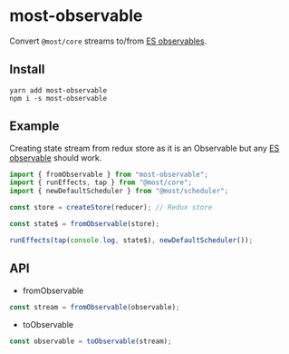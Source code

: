 # most-observable

Convert `@most/core` streams to/from [ES observables](https://github.com/tc39/proposal-observable).

## Install

`yarn add most-observable`
<br />
`npm i -s most-observable`

## Example

Creating state stream from redux store as it is an Observable but any [ES observable](https://github.com/tc39/proposal-observable) should work.

```javascript
import { fromObservable } from "most-observable";
import { runEffects, tap } from "@most/core";
import { newDefaultScheduler } from "@most/scheduler";

const store = createStore(reducer); // Redux store

const state$ = fromObservable(store);

runEffects(tap(console.log, state$), newDefaultScheduler());
```

## API

- fromObservable

```javascript
const stream = fromObservable(observable);
```

- toObservable

```javascript
const observable = toObservable(stream);
```
